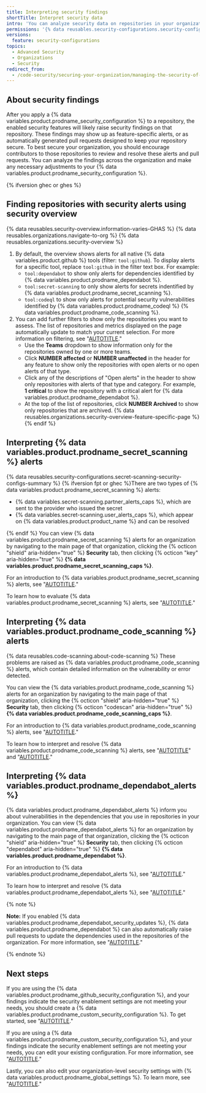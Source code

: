 ```yaml
---
title: Interpreting security findings
shortTitle: Interpret security data
intro: 'You can analyze security data on repositories in your organization to determine if you need to make changes to your security setup.'
permissions: '{% data reusables.security-configurations.security-configurations-permissions %}'
versions:
  feature: security-configurations
topics:
  - Advanced Security
  - Organizations
  - Security
redirect_from:
  - /code-security/securing-your-organization/managing-the-security-of-your-organization/interpreting-security-findings-on-a-repository
---
```


## About security findings

After you apply a {% data variables.product.prodname_security_configuration %} to a repository, the enabled security features will likely raise security findings on that repository. These findings may show up as feature-specific alerts, or as automatically generated pull requests designed to keep your repository secure. To best secure your organization, you should encourage contributors to those repositories to review and resolve these alerts and pull requests. You can analyze the findings across the organization and make any necessary adjustments to your {% data variables.product.prodname_security_configuration %}.

{% ifversion ghec or ghes %}

## Finding repositories with security alerts using security overview

{% data reusables.security-overview.information-varies-GHAS %}
{% data reusables.organizations.navigate-to-org %}
{% data reusables.organizations.security-overview %}
1. By default, the overview shows alerts for all native {% data variables.product.github %} tools (filter: `tool:github`). To display alerts for a specific tool, replace `tool:github` in the filter text box. For example:
    * `tool:dependabot` to show only alerts for dependencies identified by {% data variables.product.prodname_dependabot %}.
    * `tool:secret-scanning` to only show alerts for secrets indentified by {% data variables.product.prodname_secret_scanning %}.
    * `tool:codeql` to show only alerts for potential security vulnerabilities identified by {% data variables.product.prodname_codeql %} {% data variables.product.prodname_code_scanning %}.
1. You can add further filters to show only the repositories you want to assess. The list of repositories and metrics displayed on the page automatically update to match your current selection. For more information on filtering, see "[AUTOTITLE](/code-security/security-overview/filtering-alerts-in-security-overview)."
    * Use the **Teams** dropdown to show information only for the repositories owned by one or more teams.
    * Click **NUMBER affected** or **NUMBER unaffected** in the header for any feature to show only the repositories with open alerts or no open alerts of that type.
    * Click any of the descriptions of "Open alerts" in the header to show only repositories with alerts of that type and category. For example, **1 critical** to show the repository with a critical alert for {% data variables.product.prodname_dependabot %}.
    * At the top of the list of repositories, click **NUMBER Archived** to show only repositories that are archived.
{% data reusables.organizations.security-overview-feature-specific-page %}
{% endif %}

## Interpreting {% data variables.product.prodname_secret_scanning %} alerts

{% data reusables.security-configurations.secret-scanning-security-configs-summary %} {% ifversion fpt or ghec %}There are two types of {% data variables.product.prodname_secret_scanning %} alerts:

* {% data variables.secret-scanning.partner_alerts_caps %}, which are sent to the provider who issued the secret
* {% data variables.secret-scanning.user_alerts_caps %}, which appear on {% data variables.product.product_name %} and can be resolved

{% endif %}
You can view {% data variables.product.prodname_secret_scanning %} alerts for an organization by navigating to the main page of that organization, clicking the {% octicon "shield" aria-hidden="true" %} **Security** tab, then clicking {% octicon "key" aria-hidden="true" %} **{% data variables.product.prodname_secret_scanning_caps %}**.

For an introduction to {% data variables.product.prodname_secret_scanning %} alerts, see "[AUTOTITLE](/code-security/secret-scanning/managing-alerts-from-secret-scanning/about-alerts)."

To learn how to evaluate {% data variables.product.prodname_secret_scanning %} alerts, see "[AUTOTITLE](/code-security/secret-scanning/managing-alerts-from-secret-scanning/evaluating-alerts)."

## Interpreting {% data variables.product.prodname_code_scanning %} alerts

{% data reusables.code-scanning.about-code-scanning %} These problems are raised as {% data variables.product.prodname_code_scanning %} alerts, which contain detailed information on the vulnerability or error detected.

You can view the {% data variables.product.prodname_code_scanning %} alerts for an organization by navigating to the main page of that organization, clicking the {% octicon "shield" aria-hidden="true" %} **Security** tab, then clicking {% octicon "codescan" aria-hidden="true" %} **{% data variables.product.prodname_code_scanning_caps %}**.

For an introduction to {% data variables.product.prodname_code_scanning %} alerts, see "[AUTOTITLE](/code-security/code-scanning/managing-code-scanning-alerts/about-code-scanning-alerts)."

To learn how to interpret and resolve {% data variables.product.prodname_code_scanning %} alerts, see "[AUTOTITLE](/code-security/code-scanning/managing-code-scanning-alerts/assessing-code-scanning-alerts-for-your-repository)" and "[AUTOTITLE](/code-security/code-scanning/managing-code-scanning-alerts/resolving-code-scanning-alerts)."

## Interpreting {% data variables.product.prodname_dependabot_alerts %}

{% data variables.product.prodname_dependabot_alerts %} inform you about vulnerabilities in the dependencies that you use in repositories in your organization. You can view {% data variables.product.prodname_dependabot_alerts %} for an organization by navigating to the main page of that organization, clicking the {% octicon "shield" aria-hidden="true" %} **Security** tab, then clicking {% octicon "dependabot" aria-hidden="true" %} **{% data variables.product.prodname_dependabot %}**.

For an introduction to {% data variables.product.prodname_dependabot_alerts %}, see "[AUTOTITLE](/code-security/dependabot/dependabot-alerts/about-dependabot-alerts)."

To learn how to interpret and resolve {% data variables.product.prodname_dependabot_alerts %}, see "[AUTOTITLE](/code-security/dependabot/dependabot-alerts/viewing-and-updating-dependabot-alerts)."

{% note %}

**Note:** If you enabled {% data variables.product.prodname_dependabot_security_updates %}, {% data variables.product.prodname_dependabot %} can also automatically raise pull requests to update the dependencies used in the repositories of the organization. For more information, see "[AUTOTITLE](/code-security/dependabot/dependabot-security-updates/about-dependabot-security-updates)."

{% endnote %}

## Next steps

If you are using the {% data variables.product.prodname_github_security_configuration %}, and your findings indicate the security enablement settings are not meeting your needs, you should create a {% data variables.product.prodname_custom_security_configuration %}. To get started, see "[AUTOTITLE](/code-security/securing-your-organization/meeting-your-specific-security-needs-with-custom-security-configurations/creating-a-custom-security-configuration)."

If you are using a {% data variables.product.prodname_custom_security_configuration %}, and your findings indicate the security enablement settings are not meeting your needs, you can edit your existing configuration. For more information, see "[AUTOTITLE](/code-security/securing-your-organization/managing-the-security-of-your-organization/editing-a-custom-security-configuration)."

Lastly, you can also edit your organization-level security settings with {% data variables.product.prodname_global_settings %}. To learn more, see "[AUTOTITLE](/code-security/securing-your-organization/enabling-security-features-in-your-organization/configuring-global-security-settings-for-your-organization)."
